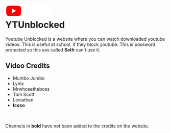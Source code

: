 # <img src="assets/ytimg.png" height="40"><br>YTUnblocked
Youtube Unblocked is a website where you can watch downloaded youtube videos. This is useful at school, if they block youtube. This is password protected so this ass called <b>Seth</b> can't use it.

## Video Credits
- Mumbo Jumbo
- Lynix
- Mrwhosetheboss
- Tom Scott
- Leviathan
- <b>Icoso</b>
<br>
<br>
Channels in <b>bold</b> have not been added to the credits on the website.
